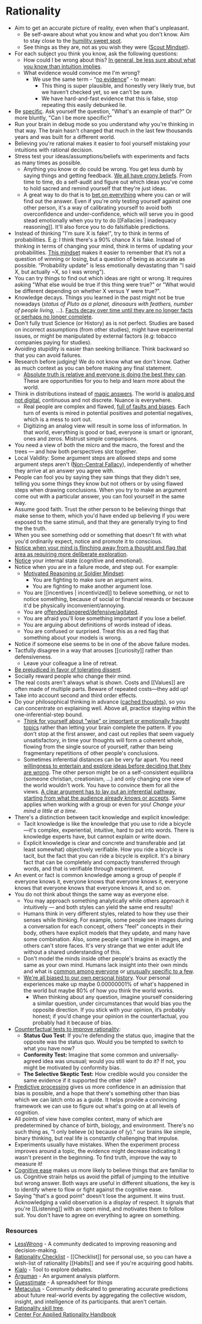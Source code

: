 # Rationality

- Aim to get an accurate picture of reality, even when that's unpleasant.
	- Be self-aware about what you know and what you don't know. Aim to stay close to the [humility sweet spot](https://twitter.com/waitbutwhy/status/137655374551809638).
	- See things as they are, not as you wish they were ([Scout Mindset](https://www.lesswrong.com/posts/yFJ7vCjefBxnTchmG/outline-of-galef-s-scout-mindset)).
- For each subject you think you know, ask the following questions:
	- How could I be wrong about this? [In general, be less sure about what you know than intuition implies](https://www.lesswrong.com/tag/epistemic-modesty).
	- What evidence would convince me I'm wrong?
		- We use the same term - “[no evidence](https://astralcodexten.substack.com/p/the-phrase-no-evidence-is-a-red-flag)” - to mean:
			- This thing is super plausible, and honestly very likely true, but we haven’t checked yet, so we can’t be sure.
			- We have hard-and-fast evidence that this is false, stop repeating this easily debunked lie.
- Be [specific](https://www.lesswrong.com/posts/XosKB3mkvmXMZ3fBQ/specificity-your-brain-s-superpower). Ask yourself the question, "What's an example of that?" Or more bluntly, "Can I be more specific?"
- Run your brain in debug mode so you understand why you're thinking in that way. The brain hasn't changed that much in the last few thousands years and was built for a different world.
- Believing you're rational makes it easier to fool yourself mistaking your intuitions with rational decision.
- Stress test your ideas/assumptions/beliefs with experiments and facts as many times as possible.
	- Anything you know or do could be wrong. You get less dumb by saying things and getting feedback. [We all have crony beliefs](https://meltingasphalt.com/crony-beliefs/). From time to time, do a self-audit and figure out which ideas you've come to hold sacred and remind yourself that they're just ideas.
	- A great way to do that is to [bet on everything](https://www.lesswrong.com/posts/ybYBCK9D7MZCcdArB/how-to-measure-anything) where you can or will find out the answer. Even if you're only testing yourself against one other person, it's a way of calibrating yourself to avoid both overconfidence and under-confidence, which will serve you in good stead emotionally when you try to do [[Fallacies | inadequacy reasoning]]. It'll also force you to do falsifiable predictions.
- Instead of thinking "I'm sure X is fake!", try to think in terms of probabilities. E.g: I think there's a 90% chance X is fake. Instead of thinking in terms of changing your mind, think in terms of updating your probabilities. [This mindset](https://astralcodexten.substack.com/p/book-review-the-scout-mindset) makes it easier to remember that it’s not a question of winning or losing, but a question of being as accurate as possible. “Probability update” is less emotionally devastating than "I said X, but actually ~X, so I was wrong").
- You can try things to find out which ideas are right or wrong. It requires asking "What else would be true if this thing were true?" or "What would be different depending on whether X versus Y were true?".
- Knowledge decays. Things you learned in the past might not be true nowadays (_status of Pluto as a planet, dinosaurs with feathers, number of people living, ..._). [Facts decay over time until they are no longer facts or perhaps no longer complete](https://fs.blog/2018/03/half-life/).
- Don't fully trust Science (or History) as is not perfect. Studies are based on incorrect assumptions (from other studies), might have experimental issues, or might be manipulated by external factors (e.g: tobacco companies paying for studies).
- Avoiding stupidity is easier than seeking brilliance. Think backward so that you can avoid failures.
- Research before judging! We do not know what we don't know. Gather as much context as you can before making any final statement.
	- [Absolute truth is relative and everyone is doing the best they can](https://letterstoanewdeveloper.com/2019/08/12/there-are-no-adults-in-the-room/). These are opportunities for you to help and learn more about the world.
- Think in distributions instead of [magic answers](http://cassandraxia.com/cogbiases). The world is [analog and not digital](https://waitbutwhy.com/2019/12/political-disney-world.html), continuous and not discrete. Nuance is everywhere.
	- Real people are complex and flawed, [full of faults and biases](https://upload.wikimedia.org/wikipedia/commons/6/65/Cognitive_bias_codex_en.svg). Each turn of events is mired in potential positives and potential negatives, which is a mess to sort out.
	- Digitizing an analog view will result in some loss of information. In that world, everything is good or bad, everyone is smart or ignorant, ones and zeros. Mistrust simple comparisons.
- You need a view of both the micro and the macro, the forest and the trees — and how both perspectives slot together.
- Local Validity: Some argument steps are allowed steps and some argument steps aren't ([Non-Central Fallacy](https://www.lesswrong.com/posts/yCWPkLi8wJvewPbEp/the-noncentral-fallacy-the-worst-argument-in-the-world)), independently of whether they arrive at an answer you agree with.
- People can fool you by saying they saw things that they didn't see, telling you some things they know but not others or by using flawed steps when drawing conclusions. When you try to make an argument come out with a particular answer, you can fool yourself in the same way.
- Assume good faith. Trust the other person to be believing things that make sense to them, which you'd have ended up believing if you were exposed to the same stimuli, and that they are generally trying to find the the truth.
- When you see something odd or something that doesn't fit with what you'd ordinarily expect, notice and promote it to conscious.
- [Notice when your mind is flinching away from a thought and flag that area as requiring more deliberate exploration](https://www.lesswrong.com/posts/ttGbpJQ8shBi8hDhh/checklist-of-rationality-habits).
- [Notice](https://agentyduck.blogspot.com/2014/12/how-to-train-noticing.html) your internal state (cognitive and emotional).
- Notice when you are in a failure mode, and step out. For example:
	- [Motivated Reasoning or Soldier Mindset](https://youtu.be/w4RLfVxTGH4?list=WL):
		- You are fighting to make sure an argument wins.
		- You are fighting to make another argument lose.
	- You are [[incentives | incentivized]] to believe something, or not to notice something, because of social or financial rewards or because it'd be physically inconvenient/annoying.
	- You are [offended/angered/defensive/agitated](https://www.lesswrong.com/posts/yCWPkLi8wJvewPbEp/the-noncentral-fallacy-the-worst-argument-in-the-world).
	- You are afraid you'll lose something important if you lose a belief.
	- You are arguing about definitions of words instead of ideas.
	- You are confused or surprised. Treat this as a red flag that something about your models is wrong.
- Notice if someone else seems to be in one of the above failure modes.
- Tactfully disagree in a way that arouses [[curiosity]] rather than defensiveness.
	- Leave your colleague a line of retreat.
- [Be prejudiced in favor of tolerating dissent](https://www.lesswrong.com/posts/ZQG9cwKbct2LtmL3p/evaporative-cooling-of-group-beliefs#fn3x57).
- Socially reward people who change their mind.
- The real costs aren't always what is shown. Costs and [[Values]] are often made of multiple parts. Beware of repeated costs—they add up!
- Take into account second and third order effects.
- Do your philosophical thinking in advance ([cached thoughts](https://www.lesswrong.com/posts/2MD3NMLBPCqPfnfre/cached-thoughts)), so you can concentrate on explaining well. Above all, practice staying within the one-inferential-step bound.
	- [Think for yourself about "wise" or important or emotionally fraught topics](https://www.lessestwrong.com/posts/aSQy7yHj6nPD44RNo/how-to-seem-and-be-deep) rather than letting your brain complete the pattern. If you don't stop at the first answer, and cast out replies that seem vaguely unsatisfactory, in time your thoughts will form a coherent whole, flowing from the single source of yourself, rather than being fragmentary repetitions of other people's conclusions.
	- Sometimes inferential distances can be very far apart. You need [willingness to entertain and explore ideas before deciding that they are wrong](https://slatestarcodex.com/2020/05/12/studies-on-slack/). The other person might be on a self-consistent equilibria (someone christian, creationism, ...) and only changing one view of the world wouldn't work. You have to convince them for all the views. [A clear argument has to lay out an inferential pathway, starting from what the audience already knows or accepts](https://www.lesswrong.com/posts/HLqWn5LASfhhArZ7w/expecting-short-inferential-distances). Same applies when working with a group or even for you! _Change your mind a little at a time_.
- There's a distinction between tacit knowledge and explicit knowledge:
	- Tacit knowledge is like the knowledge that you use to ride a bicycle—it's complex, experiential, intuitive, hard to put into words. There is knowledge experts have, but cannot explain or write down.
	- Explicit knowledge is clear and concrete and transferable and (at least somewhat) objectively verifiable. How you ride a bicycle is tacit, but the fact that you can ride a bicycle is explicit. It's a binary fact that can be completely and compactly transferred through words, and that is verifiable through experiment.
- An event or fact is common knowledge among a group of people if everyone knows it, everyone knows that everyone knows it, everyone knows that everyone knows that everyone knows it, and so on.
- You do not think about things the same way as everyone else.
	- You may approach something analytically while others approach it intuitively — and both styles can yield the same end results!
  - Humans think in very different styles, related to how they use their senses while thinking. For example, some people see images during a conversation for each concept, others "feel" concepts in their body, others have explicit models that they update, and many have some combination. Also, some people can't imagine in images, and others can't store faces. It's very strange that we enter adult life without a shared understanding of this.
  - Don't model the minds inside other people's brains as exactly the same as your own mind. Humans lack insight into their own minds and what is [common among everyone](https://slatestarcodex.com/2014/03/17/what-universal-human-experiences-are-you-missing-without-realizing-it/) or [unusually specific to a few](https://www.lesswrong.com/posts/baTWMegR42PAsH9qJ/generalizing-from-one-example).
  - [We're all biased to our own personal history](https://www.collaborativefund.com/blog/ideas-that-changed-my-life/). Your personal experiences make up maybe 0.00000001% of what's happened in the world but maybe 80% of how you think the world works.
	  - When thinking about any question, imagine yourself considering a similar question, under circumstances that would bias you the opposite direction. If you stick with your opinion, it’s probably honest; if you’d change your opinion in the counterfactual, you probably had it because of bias.
- [Counterfactual tests to improve rationality](https://astralcodexten.substack.com/p/book-review-the-scout-mindset):
	- **Status Quo Test**: If you’re defending the status quo, imagine that the opposite was the status quo. Would you be tempted to switch to what you have now?
	- **Conformity Test:** Imagine that some common and universally-agreed idea was unusual; would you still want to do it? If not, you might be motivated by conformity bias.
	- **The Selective Skeptic Test:** How credible would you consider the same evidence if it supported the other side?
- [Predictive processing](https://slatestarcodex.com/2017/09/05/book-review-surfing-uncertainty/) gives us more confidence in an admission that bias is possible, and a hope that there's something other than bias which we can latch onto as a guide. It helps provide a convincing framework we can use to figure out what's going on at all levels of cognition.
- All points of view have complex context, many of which are predetermined by chance of birth, biology, and environment. There's no such thing as, "I only believe (x) because of (y)." our brains like simple, binary thinking, but real life is constantly challenging that impulse.
- Experiments usually have mistakes. When the experiment process improves around a topic, the evidence might decrease indicating it wasn't present in the beginning. To find truth, improve the way to measure it!
- [Cognitive ease](https://youtu.be**/cebFWOlx848) makes us more likely to believe things that are familiar to us. Cognitive strain helps us avoid the pitfall of jumping to the intuitive but wrong answer. Both ways are useful in different situations, the key is to identify where to flow or fight against the cognitive ease.
- Saying "that's a good point" doesn't lose the argument. It wins trust. Acknowledging a valid observation is a display of respect. It signals that you're [[Listening]] with an open mind, and motivates them to follow suit. You don't have to agree on everything to agree on something.

### Resources

- [LessWrong](https://www.lesswrong.com/) - A community dedicated to improving reasoning and decision-making.
- [Rationality Checklist](https://www.rationality.org/resources/rationality-checklist) - [[Checklist]] for personal use, so you can have a wish-list of rationality [[Habits]] and see if you're acquiring good habits.
- [Kialo](https://www.kialo.com/) - Tool to explore debates.
- [Arguman](https://arguman.org/) - An argument analysis platform.
- [Guesstimate](https://www.getguesstimate.com/) - A spreadsheet for things
- [Metaculus](https://www.metaculus.com/) - Community dedicated to generating accurate predictions about future real-world events by aggregating the collective wisdom, insight, and intelligence of its participants.
that aren't certain.
- [Rationality skill tree](https://www.lesswrong.com/posts/wccxMtZdEvHzLRNTZ/a-practice-of-rationality-sequence?commentId=BFaNYCKd3oQqQoZpH).
- [Center For Applied Rationality Handbook](https://rationality.org/files/CFAR_Handbook_2021-01.pdf)

